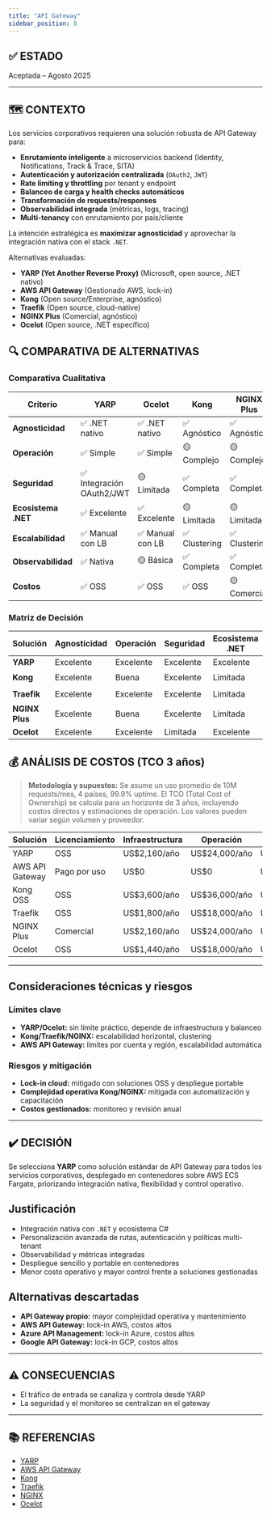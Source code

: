 ```yaml
---
title: "API Gateway"
sidebar_position: 8
---
```


## ✅ ESTADO

Aceptada – Agosto 2025

---

## 🗺️ CONTEXTO

Los servicios corporativos requieren una solución robusta de API Gateway para:

- **Enrutamiento inteligente** a microservicios backend (Identity, Notifications, Track & Trace, SITA)
- **Autenticación y autorización centralizada** (`OAuth2`, `JWT`)
- **Rate limiting y throttling** por tenant y endpoint
- **Balanceo de carga y health checks automáticos**
- **Transformación de requests/responses**
- **Observabilidad integrada** (métricas, logs, tracing)
- **Multi-tenancy** con enrutamiento por país/cliente

La intención estratégica es **maximizar agnosticidad** y aprovechar la integración nativa con el stack `.NET`.

Alternativas evaluadas:

- **YARP (Yet Another Reverse Proxy)** (Microsoft, open source, .NET nativo)
- **AWS API Gateway** (Gestionado AWS, lock-in)
- **Kong** (Open source/Enterprise, agnóstico)
- **Traefik** (Open source, cloud-native)
- **NGINX Plus** (Comercial, agnóstico)
- **Ocelot** (Open source, .NET específico)

## 🔍 COMPARATIVA DE ALTERNATIVAS

### Comparativa Cualitativa

| Criterio              | YARP | Ocelot | Kong | NGINX Plus | Traefik |
|----------------------|------|--------|------|------------|---------|
| **Agnosticidad**     | ✅ .NET nativo | ✅ .NET nativo | ✅ Agnóstico | ✅ Agnóstico | ✅ Agnóstico |
| **Operación**        | ✅ Simple | ✅ Simple | 🟡 Complejo | 🟡 Complejo | ✅ Simple |
| **Seguridad**        | ✅ Integración OAuth2/JWT | 🟡 Limitada | ✅ Completa | ✅ Completa | ✅ Completa |
| **Ecosistema .NET**  | ✅ Excelente | ✅ Excelente | 🟡 Limitada | 🟡 Limitada | 🟡 Limitada |
| **Escalabilidad**    | ✅ Manual con LB | ✅ Manual con LB | ✅ Clustering | ✅ Clustering | ✅ K8s/Clustering |
| **Observabilidad**   | ✅ Nativa | 🟡 Básica | ✅ Completa | ✅ Completa | ✅ Completa |
| **Costos**           | ✅ OSS | ✅ OSS | ✅ OSS | 🟡 Comercial | ✅ OSS |

### Matriz de Decisión

| Solución                | Agnosticidad | Operación | Seguridad | Ecosistema .NET | Recomendación         |
|------------------------|--------------|-----------|-----------|-----------------|-----------------------|
| **YARP**               | Excelente    | Excelente | Excelente | Excelente       | ✅ **Seleccionada**    |
| **Kong**               | Excelente    | Buena     | Excelente | Limitada        | 🟡 Alternativa         |
| **Traefik**            | Excelente    | Excelente | Excelente | Limitada        | 🟡 Considerada         |
| **NGINX Plus**         | Excelente    | Buena     | Excelente | Limitada        | ❌ Descartada          |
| **Ocelot**             | Excelente    | Excelente | Limitada  | Excelente       | ❌ Descartada          |

## 💰 ANÁLISIS DE COSTOS (TCO 3 años)

> **Metodología y supuestos:** Se asume un uso promedio de 10M requests/mes, 4 países, 99.9% uptime. El TCO (Total Cost of Ownership) se calcula para un horizonte de 3 años, incluyendo costos directos y estimaciones de operación. Los valores pueden variar según volumen y proveedor.

| Solución                | Licenciamiento     | Infraestructura | Operación         | TCO 3 años         |
|------------------------|-------------------|----------------|-------------------|--------------------|
| YARP                   | OSS               | US$2,160/año   | US$24,000/año     | US$78,480          |
| AWS API Gateway        | Pago por uso      | US$0           | US$0              | US$126,000         |
| Kong OSS               | OSS               | US$3,600/año   | US$36,000/año     | US$118,800         |
| Traefik                | OSS               | US$1,800/año   | US$18,000/año     | US$59,400          |
| NGINX Plus             | Comercial         | US$2,160/año   | US$24,000/año     | US$85,980          |
| Ocelot                 | OSS               | US$1,440/año   | US$18,000/año     | US$58,320          |

---

## Consideraciones técnicas y riesgos

### Límites clave

- **YARP/Ocelot:** sin límite práctico, depende de infraestructura y balanceo
- **Kong/Traefik/NGINX:** escalabilidad horizontal, clustering
- **AWS API Gateway:** límites por cuenta y región, escalabilidad automática

### Riesgos y mitigación

- **Lock-in cloud:** mitigado con soluciones OSS y despliegue portable
- **Complejidad operativa Kong/NGINX:** mitigada con automatización y capacitación
- **Costos gestionados:** monitoreo y revisión anual

---

## ✔️ DECISIÓN

Se selecciona **YARP** como solución estándar de API Gateway para todos los servicios corporativos, desplegado en contenedores sobre AWS ECS Fargate, priorizando integración nativa, flexibilidad y control operativo.

## Justificación

- Integración nativa con `.NET` y ecosistema C#
- Personalización avanzada de rutas, autenticación y políticas multi-tenant
- Observabilidad y métricas integradas
- Despliegue sencillo y portable en contenedores
- Menor costo operativo y mayor control frente a soluciones gestionadas

## Alternativas descartadas

- **API Gateway propio:** mayor complejidad operativa y mantenimiento
- **AWS API Gateway:** lock-in AWS, costos altos
- **Azure API Management:** lock-in Azure, costos altos
- **Google API Gateway:** lock-in GCP, costos altos

---

## ⚠️ CONSECUENCIAS

- El tráfico de entrada se canaliza y controla desde YARP
- La seguridad y el monitoreo se centralizan en el gateway

---

## 📚 REFERENCIAS

- [YARP](https://microsoft.github.io/reverse-proxy/)
- [AWS API Gateway](https://docs.aws.amazon.com/apigateway/latest/developerguide/welcome.html)
- [Kong](https://docs.konghq.com/)
- [Traefik](https://doc.traefik.io/traefik/)
- [NGINX](https://www.nginx.com/resources/wiki/)
- [Ocelot](https://ocelot.readthedocs.io/en/latest/)
